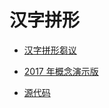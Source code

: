 # 汉字拼形
* [汉字拼形芻议](proposal.md)
* [2017 年概念演示版](https://github.com/accelon/hzpx/releases/download/legacy2017/hzpx-2017.zip)

* [源代码](https://github.com/yapcheahshen/https://github.com/yapcheahshen/codemirror-kage)